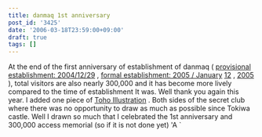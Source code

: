 ```yaml
---
title: danmaq 1st anniversary
post_id: '3425'
date: '2006-03-18T23:59:00+09:00'
draft: true
tags: []
---
```


At the end of the first anniversary of establishment of danmaq ( [provisional establishment: 2004/12/29](/3211) , [formal establishment: 2005 / January](/3243) [12](/3211) , [2005](/3243) ), total visitors are also nearly 300,000 and it has become more lively compared to the time of establishment It was. Well thank you again this year. I added one piece of [Toho Illustration](/3426) . Both sides of the secret club where there was no opportunity to draw as much as possible since Tokiwa castle. Well I drawn so much that I celebrated the 1st anniversary and 300,000 access memorial (so if it is not done yet) 'A `
